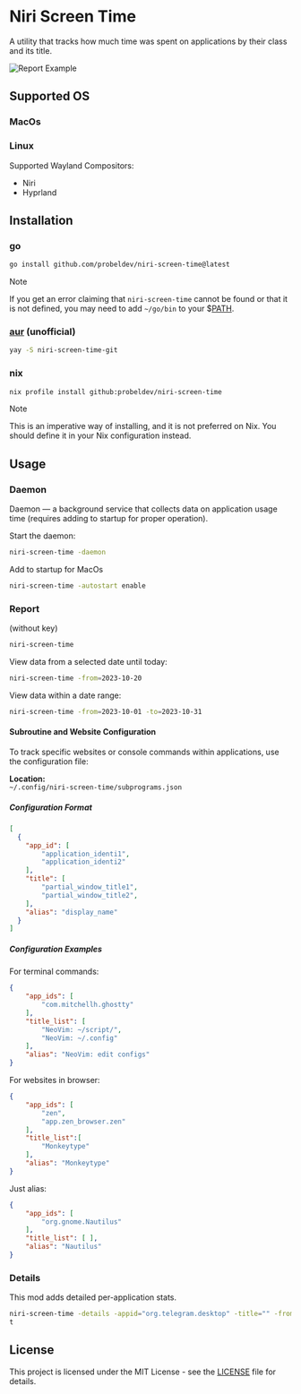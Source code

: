 # Niri Screen Time
A utility that tracks how much time was spent on applications by their class and its title.

![Report Example](https://github.com/probeldev/niri-screen-time/blob/main/screenshots/report.png?raw=true)
## Supported OS
### MacOs
### Linux
Supported Wayland Compositors:
- Niri
- Hyprland
## Installation

### go
```bash
go install github.com/probeldev/niri-screen-time@latest
```
> [!NOTE]  
> If you get an error claiming that `niri-screen-time` cannot be found or that it is not defined, you
> may need to add `~/go/bin` to your $[PATH](https://jvns.ca/blog/2025/02/13/how-to-add-a-directory-to-your-path/).

### [aur](https://aur.archlinux.org/packages/niri-screen-time-git) (unofficial)

```bash
yay -S niri-screen-time-git
```

### nix 

```bash 
nix profile install github:probeldev/niri-screen-time
```
> [!NOTE]
> This is an imperative way of installing, and it is not preferred on Nix.
> You should define it in your Nix configuration instead.
## Usage

### Daemon

Daemon — a background service that collects data on application usage time (requires adding to startup for proper operation).

Start the daemon:

```bash
niri-screen-time -daemon 
```

Add to startup for MacOs

```bash
niri-screen-time -autostart enable
```

### Report 

(without key)

```bash
niri-screen-time 
```

View data from a selected date until today:
  
```bash
niri-screen-time -from=2023-10-20
```

View data within a date range:

```bash
niri-screen-time -from=2023-10-01 -to=2023-10-31 

```


#### Subroutine and Website Configuration

To track specific websites or console commands within applications, use the configuration file:

**Location:**  
`~/.config/niri-screen-time/subprograms.json`

##### Configuration Format
```json
[
  {
    "app_id": [
        "application_identi1",
        "application_identi2"
    ],
    "title": [
        "partial_window_title1",
        "partial_window_title2",
    ],
    "alias": "display_name"
  }
]

```

##### Configuration Examples

For terminal commands:

```json
{
    "app_ids": [
        "com.mitchellh.ghostty"
    ],
    "title_list": [
        "NeoVim: ~/script/",
        "NeoVim: ~/.config"
    ],
    "alias": "NeoVim: edit configs"
}
```

For websites in browser:

```json
{
    "app_ids": [
        "zen",
        "app.zen_browser.zen"
    ],
    "title_list":[
        "Monkeytype"
    ],
    "alias": "Monkeytype"
}
```

Just alias:
```json
{
    "app_ids": [
        "org.gnome.Nautilus"
    ],
    "title_list": [ ],
    "alias": "Nautilus"
}
```


### Details

This mod adds detailed per-application stats.

```bash
niri-screen-time -details -appid="org.telegram.desktop" -title="" -from='2025-01-20' -to='2025-08-20' -limit=20 -onlytex
t

```

## License  
This project is licensed under the MIT License - see the [LICENSE](LICENSE) file for details.
